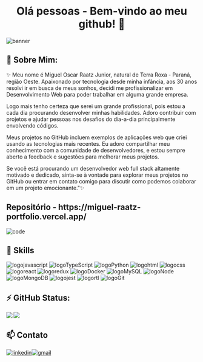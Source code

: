 <h1 align="center"> Olá pessoas - Bem-vindo ao meu github! 👋</h1>
<img src="https://fv9-6.failiem.lv/thumb_show.php?i=hg6epjaug&view" alt="banner" />

## 💬 Sobre Mim:

<p>✨ Meu nome é Miguel Oscar Raatz Junior,
natural de Terra Roxa - Paraná, região Oeste.
Apaixonado por tecnologia desde minha infância, aos 30 anos
resolvi ir em busca de meus sonhos, decidi me profissionalizar
em Desenvolvimento Web para poder trabalhar em alguma grande empresa.

Logo mais tenho certeza que serei um grande profissional,
pois estou a cada dia procurando desenvolver
minhas habilidades. Adoro contribuir com projetos e
ajudar pessoas nos desafios do dia-a-dia
principalmente envolvendo códigos.

Meus projetos no GitHub incluem exemplos de aplicações web que criei usando as tecnologias mais recentes. Eu adoro compartilhar meu conhecimento com a comunidade de desenvolvedores, e estou sempre aberto a feedback e sugestões para melhorar meus projetos.

Se você está procurando um desenvolvedor web full stack altamente motivado e dedicado, sinta-se à vontade para explorar meus projetos no GitHub ou entrar em contato comigo para discutir como podemos colaborar em um projeto emocionante."✨</p>

<h2>Repositório - https://miguel-raatz-portfolio.vercel.app/</h2>


<img src="https://media2.giphy.com/media/iIqmM5tTjmpOB9mpbn/giphy.gif?cid=ecf05e47v7b02318k6wrd4gmbnxvxsdwpjjgxz33jny8zkay&rid=giphy.gif&ct=g" alt="code" />

## 🌱 Skills

<img src="https://img.shields.io/badge/JavaScript-F7DF1E?style=for-the-badge&logo=javascript&logoColor=black" alt="logojavascript"/> <img src="https://img.shields.io/badge/TypeScript-007ACC?style=for-the-badge&logo=typescript&logoColor=white" alt="logoTypeScript"/> <img src="https://img.shields.io/badge/Python-FFD43B?style=for-the-badge&logo=python&logoColor=blue" alt="logoPython"/> <img src="https://img.shields.io/badge/HTML5-E34F26?style=for-the-badge&logo=html5&logoColor=white" alt="logohtml"/> <img src="https://img.shields.io/badge/CSS3-1572B6?style=for-the-badge&logo=css3&logoColor=white" alt="logocss"/> <img src="https://img.shields.io/badge/React-20232A?style=for-the-badge&logo=react&logoColor=61DAFB" alt="logoreact"/> <img src="https://img.shields.io/badge/Redux-593D88?style=for-the-badge&logo=redux&logoColor=white" alt="logoredux"/> <img src="https://img.shields.io/badge/Docker-2CA5E0?style=for-the-badge&logo=docker&logoColor=white" alt="logoDocker"/> <img src="https://img.shields.io/badge/MySQL-005C84?style=for-the-badge&logo=mysql&logoColor=white" alt="logoMySQL"/> <img src="https://img.shields.io/badge/Node.js-339933?style=for-the-badge&logo=nodedotjs&logoColor=white" alt="logoNode"/> <img src="https://img.shields.io/badge/MongoDB-4EA94B?style=for-the-badge&logo=mongodb&logoColor=white" alt="logoMongoDB"/> <img src="https://img.shields.io/badge/Jest-323330?style=for-the-badge&logo=Jest&logoColor=white" alt="logojest"/> <img src="https://img.shields.io/badge/testing%20library-323330?style=for-the-badge&logo=testing-library&logoColor=red" alt="logortl"/> <img src="https://img.shields.io/badge/GitHub-100000?style=for-the-badge&logo=github&logoColor=white" alt="logoGit"/>

## ⚡  GitHub Status:
<img align="left" src="https://github-readme-stats.vercel.app/api?username=miguelraatz&theme=blue-green" /><img align="center" src="https://github-readme-stats.vercel.app/api/top-langs/?username=miguelraatz&theme=blue-green" />

## 📫 Contato
<a href="https://www.linkedin.com/in/miguelraatz/"><img src="https://img.shields.io/badge/LinkedIn-0077B5?style=for-the-badge&logo=linkedin&logoColor=white" alt="linkedin" /></a><a href="mailto:miguelraatzdev@gmail.com"><img src="https://img.shields.io/badge/Gmail-D14836?style=for-the-badge&logo=gmail&logoColor=white" alt="gmail" /></a>

<!--
**miguelraatz/miguelraatz** is a ✨ _special_ ✨ repository because its `README.md` (this file) appears on your GitHub profile.

Here are some ideas to get you started:

- 🔭 I’m currently working on ...
- 🌱 I’m currently learning ...
- 👯 I’m looking to collaborate on ...
- 🤔 I’m looking for help with ...
- 💬 Ask me about ...
- 📫 How to reach me: ...
- 😄 Pronouns: ...
- ⚡ Fun fact: ...
-->
